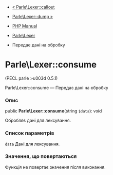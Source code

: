 - [« Parle\Lexer::callout](parle-lexer.callout.md)
- [Parle\Lexer::dump »](parle-lexer.dump.md)

- [PHP Manual](index.md)
- [Parle\Lexer](class.parle-lexer.md)
- Передає дані на обробку

# Parle\Lexer::consume

(PECL parle \>u003d 0.5.1)

Parle\Lexer::consume — Передає дані на обробку

### Опис

public **Parle\Lexer::consume**(string `$data`): void

Обробляє дані для лексування.

### Список параметрів

`data`
Дані для лексування.

### Значення, що повертаються

Функція не повертає значення після виконання.
